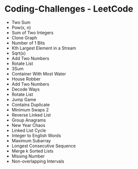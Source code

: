 # Coding-Challenges - LeetCode


* Two Sum
* Pow(x, n)
* Sum of Two Integers
* Clone Graph
* Number of 1 Bits
* Kth Largest Element in a Stream
* Sqrt(x)
* Add Two Numbers
* Rotate List
* 3Sum
* Container With Most Water
* House Robber
* Add Two Numbers
* Decode Ways
* Rotate List
* Jump Game
* Contains Duplicate
* Minimum Swaps 2
* Reverse Linked List
* Group Anagrams
* New Year Chaos
* Linked List Cycle
* Integer to English Words
* Maximum Subarray
* Longest Consecutive Sequence
* Merge k Sorted Lists
* Missing Number
* Non-overlapping Intervals
